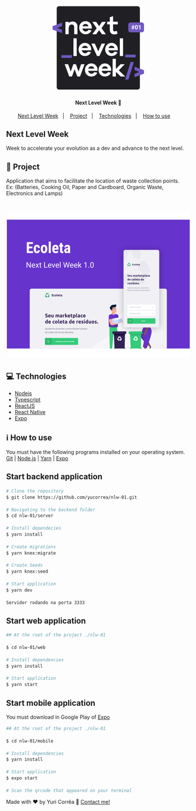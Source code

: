 <h1 align="center">
    <img src=".github/logo.svg" width="250px" alt="NLW" title="Next Level Week">
</h1>

<h4 align="center">
    Next Level Week 🚀 
</h4>

<p align="center">
  <a href="#next-level-week">Next Level Week</a>&nbsp;&nbsp;&nbsp;|&nbsp;&nbsp;&nbsp;
  <a href="#project">Project</a>&nbsp;&nbsp;&nbsp;|&nbsp;&nbsp;&nbsp;
  <a href="#technologies">Technologies</a>&nbsp;&nbsp;&nbsp;|&nbsp;&nbsp;&nbsp;
  <a href="#how-to-use">How to use</a>&nbsp;&nbsp;&nbsp;&nbsp;&nbsp;&nbsp;
</p>



## Next Level Week
  Week to accelerate your evolution as a dev and advance to the next level.


## :rocket: Project
   Application that aims to facilitate the location of waste collection points.
  <br>
   Ex: (Batteries, Cooking Oil, Paper and Cardboard, Organic Waste, Electronics and Lamps)

<h1 align="center">
    <img alt="Example" title="Example" src=".github/capa.svg" width="500px" />
</h1>


 ## :computer: Technologies 

- [Nodejs](https://nodejs.org/en/)
- [Typescript](https://www.typescriptlang.org/)
- [ReactJS](https://pt-br.reactjs.org/)
- [React Native](https://reactnative.dev/)
- [Expo](https://expo.io/)

## :information_source: How to use

You must have the following programs installed on your operating system. [Git](https://git-scm.com) | [Node.js](https://nodejs.org/en/) |  [Yarn](https://yarnpkg.com/) | [Expo](https://docs.expo.io/get-started/installation/)


## Start backend application

```bash
# Clone the repository 
$ git clone https://github.com/yucorrea/nlw-01.git

# Navigating to the backend folder
$ cd nlw-01/server

# Install dependecies
$ yarn install

# Create migrations
$ yarn knex:migrate

# Create Seeds
$ yarn knex:seed

# Start application
$ yarn dev

Servidor rodando na porta 3333
```

## Start web application

```bash
## At the root of the project ./nlw-01

$ cd nlw-01/web

# Install dependencies
$ yarn install

# Start application
$ yarn start
```

##  Start mobile application

You must download in Google Play of [Expo](Expo) 

```bash
## At the root of the project ./nlw-01

$ cd nlw-01/mobile

# Install dependencies
$ yarn install

# Start application
$ expo start

# Scan the qrcode that appeared on your terminal

```

Made with :heart: by Yuri Corrêa :wave: [Contact me!](https://www.linkedin.com/in/yucorrea/)

